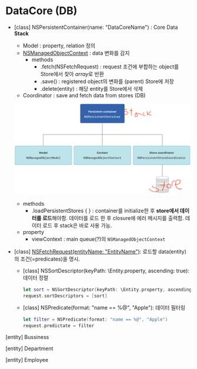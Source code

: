 # DataCore (DB)

* [class] NSPersistentContainer(name: "DataCoreName") : Core Data **Stack**

  * Model : property, relation 정의
  * [NSManagedObjectContext](https://developer.apple.com/documentation/coredata/nsmanagedobjectcontext) : data 변화를 감지
    * methods
      * .fetch(NSFetchRequest) : request 조건에 부합하는 object를 Store에서 찾아 *array*로 반환
      * .save() : registered object의 변화를 (parent) Store에 저장 
      * .delete(entity) : 해당 entity를 Store에서 삭제
  * Coordinator : save and fetch data from stores (DB)

  ![](./CoreData.png)

  * methods
    * .loadPersistentStores { } : container를 initialize한 후 **store에서 데이터를 로드**해야함. 데이터를 로드 한 후 closure에 에러 메시지를 출력함. 데이터 로드 후 stack은 바로 사용 가능.
  * property 
    * viewContext : main queue(?)의 `NSManagedObjectContext` 

* [class] [NSFetchRequest(entityName: "EntityName")](https://developer.apple.com/documentation/coredata/nsfetchrequest): 로드할 data(entity)의 조건(=predicates)을 명시.

  * [class] NSSortDescriptor(keyPath: \Entity.property, ascending: true): 데이터 정렬

    ```swift
    let sort = NSSortDescriptor(keyPath: \Entity.property, ascending: true)
    request.sortDescriptors = [sort]
    ```

  * [class] NSPredicate(format: "name == %@", "Apple"): 데이터 필터링

    ```swift
    let filter = NSPredicate(format: "name == %@", "Apple")
    request.predictate = filter
    ```

    











[entity] Bussiness

[entity] Department

[entity] Employee